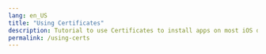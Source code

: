 ```yaml
---
lang: en_US
title: "Using Certificates"
description: Tutorial to use Certificates to install apps on most iOS devices.
permalink: /using-certs
---
```

